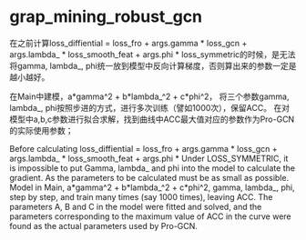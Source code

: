 # grap_mining_robust_gcn
在之前计算loss_diffiential =  loss_fro + args.gamma \* loss_gcn + args.lambda_ \* loss_smooth_feat + args.phi \* loss_symmetric的时候，是无法将gamma, lambda_, phi统一放到模型中反向计算梯度，否则算出来的参数一定是越小越好。

在Main中建模，a\*gamma^2 + b\*lambda_^2 + c\*phi^2， 将三个参数gamma, lambda_, phi按照步进的方式，进行多次训练（譬如1000次），保留ACC。
在对模型中a,b,c参数进行拟合求解，找到曲线中ACC最大值对应的参数作为Pro-GCN的实际使用参数；



Before calculating loss_diffiential = loss_fro + args.gamma * loss_gcn + args.lambda_ * loss_smooth_feat + args.phi * Under LOSS_SYMMETRIC, 
it is impossible to put Gamma, lambda_ and phi into the model to calculate the gradient. As the parameters to be calculated must be as small as possible.
Model in Main,  a\*gamma^2 + b\*lambda_^2 + c\*phi^2, gamma, lambda_, phi, step by step, and train many times (say 1000 times), leaving ACC.
The parameters A, B and C in the model were fitted and solved, and the parameters corresponding to the maximum value of ACC in the curve were found as the actual parameters used by Pro-GCN.

